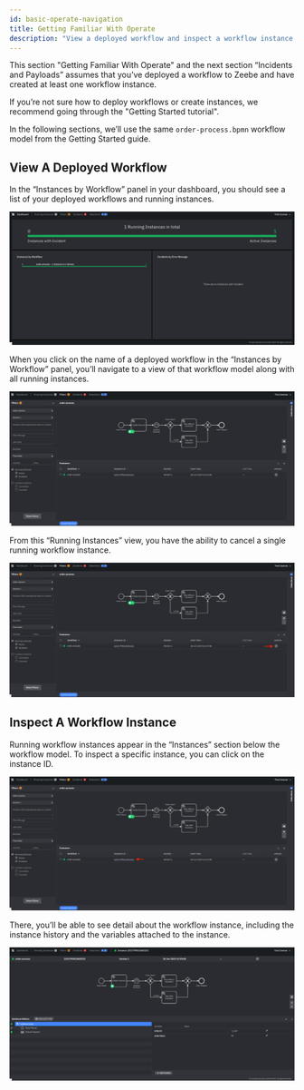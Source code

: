 ```yaml
---
id: basic-operate-navigation
title: Getting Familiar With Operate
description: "View a deployed workflow and inspect a workflow instance after deploying a workflow to Zeebe and creating at least one workflow instance."
---
```


This section "Getting Familiar With Operate" and the next section “Incidents and Payloads” assumes that you’ve deployed a workflow to Zeebe and have created at least one workflow instance. 

If you’re not sure how to deploy workflows or create instances, we recommend going through the <!-- FIXME: [Getting Started tutorial](/getting-started/) -->  "Getting Started tutorial". 

In the following sections, we’ll use the same `order-process.bpmn` workflow model from the Getting Started guide. 

## View A Deployed Workflow

In the “Instances by Workflow” panel in your dashboard, you should see a list of your deployed workflows and running instances. 

![operate-dash-with-workflows](./img/Operate-Dashboard-Deployed-Workflow.png)

When you click on the name of a deployed workflow in the “Instances by Workflow” panel, you’ll navigate to a view of that workflow model along with all running instances.

![operate-view-workflow](./img/Operate-View-Workflow.png)

From this “Running Instances” view, you have the ability to cancel a single running workflow instance. 

![operate-cancel-workflow-instance](./img/Operate-View-Workflow-Cancel.png)

## Inspect A Workflow Instance

Running workflow instances appear in the “Instances” section below the workflow model. To inspect a specific instance, you can click on the instance ID. 

![operate-inspect-instance](./img/Operate-Workflow-Instance-ID.png)

There, you’ll be able to see detail about the workflow instance, including the instance history and the variables attached to the instance. 

![operate-view-instance-detail](./img/Operate-View-Instance-Detail.png)


